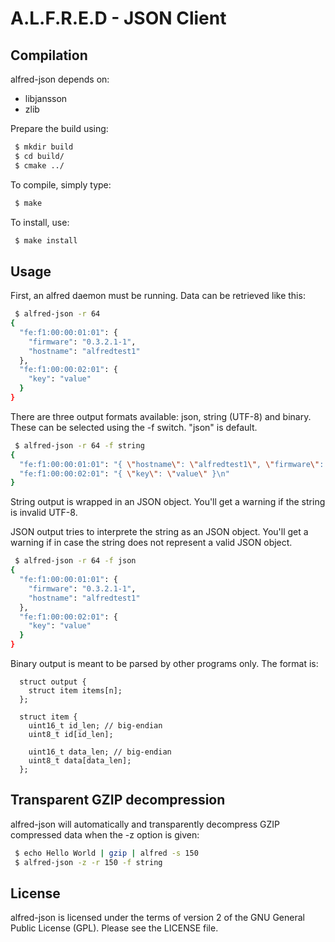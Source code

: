 A.L.F.R.E.D - JSON Client
=========================

Compilation
-----------

alfred-json depends on:
 * libjansson
 * zlib

Prepare the build using:
```sh
 $ mkdir build
 $ cd build/
 $ cmake ../
```
To compile, simply type:
```sh
 $ make
```
To install, use:
```sh
 $ make install
```
Usage
-----

First, an alfred daemon must be running. Data can be retrieved like this:
```sh
 $ alfred-json -r 64
{
  "fe:f1:00:00:01:01": {
    "firmware": "0.3.2.1-1",
    "hostname": "alfredtest1"
  },
  "fe:f1:00:00:02:01": {
    "key": "value"
  }
}
```
There are three output formats available: json, string (UTF-8) and binary. These can
be selected using the -f switch. "json" is default.
```sh
 $ alfred-json -r 64 -f string
{
  "fe:f1:00:00:01:01": "{ \"hostname\": \"alfredtest1\", \"firmware\": \"0.3.2.1-1\" }\n",
  "fe:f1:00:00:02:01": "{ \"key\": \"value\" }\n"
}
```
String output is wrapped in an JSON object. You'll get a warning if the string is 
invalid UTF-8.

JSON output tries to interprete the string as an JSON object. You'll get a warning
if in case the string does not represent a valid JSON object.
```sh
 $ alfred-json -r 64 -f json
{
  "fe:f1:00:00:01:01": {
    "firmware": "0.3.2.1-1",
    "hostname": "alfredtest1"
  },
  "fe:f1:00:00:02:01": {
    "key": "value"
  }
}
```
Binary output is meant to be parsed by other programs only. The format is:
```
  struct output {
    struct item items[n];
  };

  struct item {
    uint16_t id_len; // big-endian
    uint8_t id[id_len];

    uint16_t data_len; // big-endian
    uint8_t data[data_len];
  };
```
Transparent GZIP decompression
------------------------------

alfred-json will automatically and transparently decompress GZIP compressed
data when the -z option is given:
```sh
 $ echo Hello World | gzip | alfred -s 150
 $ alfred-json -z -r 150 -f string
```
License
-------

alfred-json is licensed under the terms of version 2 of the GNU General
Public License (GPL). Please see the LICENSE file.
